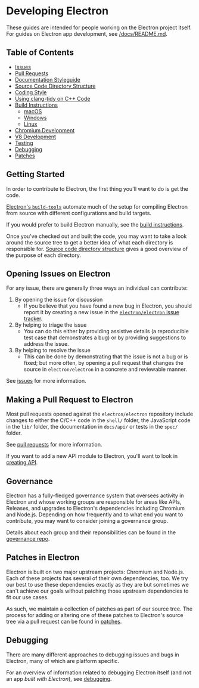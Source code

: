# Developing Electron

These guides are intended for people working on the Electron project itself.
For guides on Electron app development, see
[/docs/README.md](../README.md#guides-and-tutorials).

## Table of Contents

* [Issues](issues.md)
* [Pull Requests](pull-requests.md)
* [Documentation Styleguide](coding-style.md#documentation)
* [Source Code Directory Structure](source-code-directory-structure.md)
* [Coding Style](coding-style.md)
* [Using clang-tidy on C++ Code](clang-tidy.md)
* [Build Instructions](build-instructions-gn.md)
  * [macOS](build-instructions-macos.md)
  * [Windows](build-instructions-windows.md)
  * [Linux](build-instructions-linux.md)
* [Chromium Development](chromium-development.md)
* [V8 Development](v8-development.md)
* [Testing](testing.md)
* [Debugging](debugging.md)
* [Patches](patches.md)

## Getting Started

In order to contribute to Electron, the first thing you'll want to do is get the code.

[Electron's `build-tools`](https://github.com/electron/build-tools) automate much of the setup for compiling Electron from source with different configurations and build targets.

If you would prefer to build Electron manually, see the [build instructions](build-instructions-gn.md).

Once you've checked out and built the code, you may want to take a look around the source tree to get a better idea
of what each directory is responsible for. [Source code directory structure](source-code-directory-structure.md) gives a good overview of the purpose of each directory.

## Opening Issues on Electron

For any issue, there are generally three ways an individual can
contribute:

1. By opening the issue for discussion
    * If you believe that you have found a new bug in Electron, you should report it by creating a new issue in
    the [`electron/electron` issue tracker](https://github.com/electron/electron/issues).
2. By helping to triage the issue
    * You can do this either by providing assistive details (a reproducible test case that demonstrates a bug) or by providing suggestions to address the issue.
3. By helping to resolve the issue
    * This can be done by demonstrating that the issue is not a bug or is fixed;
      but more often, by opening a pull request that changes the source in `electron/electron`
      in a concrete and reviewable manner.

See [issues](issues.md) for more information.

## Making a Pull Request to Electron

Most pull requests opened against the `electron/electron` repository include
changes to either the C/C++ code in the `shell/` folder,
the JavaScript code in the `lib/` folder, the documentation in `docs/api/`
or tests in the `spec/` folder.

See [pull requests](pull-requests.md) for more information.

If you want to add a new API module to Electron, you'll want to look in [creating API](creating-api.md).

## Governance

Electron has a fully-fledged governance system that oversees activity in Electron and whose working groups are responsible for areas like APIs, Releases, and upgrades to Electron's dependencies including Chromium and Node.js. Depending on how frequently and to what end you want to contribute, you may want to consider joining a governance group.

Details about each group and their reponsibilities can be found in the [governance repo](https://github.com/electron/governance).

## Patches in Electron

Electron is built on two major upstream projects: Chromium and Node.js. Each of these projects has several of their own dependencies, too. We try our best to use these dependencies exactly as they are but sometimes we can't achieve our goals without patching those upstream dependencies to fit our use cases.

As such, we maintain a collection of patches as part of our source tree. The process for adding or altering one of these patches to Electron's source tree via a pull request can be found in [patches](patches.md).

## Debugging

There are many different approaches to debugging issues and bugs in Electron, many of which
are platform specific.

For an overview of information related to debugging Electron itself (and not an app _built with Electron_), see [debugging](debugging.md).
